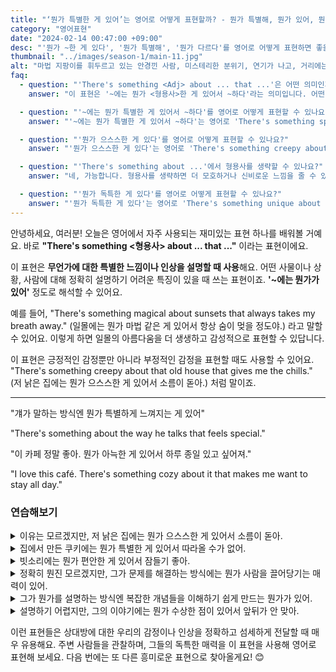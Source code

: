 ```yaml
---
title: "‘뭔가 특별한 게 있어’는 영어로 어떻게 표현할까? - 뭔가 특별해, 뭔가 있어, 뭔가 다르다"
category: "영어표현"
date: "2024-02-14 00:47:00 +09:00"
desc: "'뭔가 ~한 게 있다', '뭔가 특별해', '뭔가 다르다'를 영어로 어떻게 표현하면 좋을까요? '이 도시엔 뭔가 특별한 게 있어', '그의 연기엔 뭔가 독특한 게 있어' 등을 영어로 표현하는 법을 배워봅시다. 다양한 예문을 통해서 연습하고 본인의 표현으로 만들어 보세요."
thumbnail: "../images/season-1/main-11.jpg"
alt: "마법 지팡이를 휘두르고 있는 안경낀 사람, 미스테리한 분위기, 연기가 나고, 거리에는 조명이 켜져있음"
faq:
  - question: "'There's something <Adj> about ... that ...'은 어떤 의미인가요?"
    answer: "이 표현은 '~에는 뭔가 <형용사>한 게 있어서 ~하다'라는 의미입니다. 어떤 사물, 상황, 또는 사람에 대해 특별하거나 독특한 특징을 설명할 때 사용합니다. 정확히 설명하기 어려운 느낌이나 인상을 표현할 때 유용합니다."

  - question: "'~에는 뭔가 특별한 게 있어서 ~하다'를 영어로 어떻게 표현할 수 있나요?"
    answer: "'~에는 뭔가 특별한 게 있어서 ~하다'는 영어로 'There's something special about ... that ...'로 표현할 수 있습니다. 예를 들어, '집에서 만든 쿠키에는 뭔가 특별한 게 있어서 따라올 수가 없어'는 'There's something special about homemade cookies that just can't be beaten'으로 말할 수 있습니다."

  - question: "'뭔가 으스스한 게 있다'를 영어로 어떻게 표현할 수 있나요?"
    answer: "'뭔가 으스스한 게 있다'는 영어로 'There's something creepy about ...'로 표현할 수 있습니다. 예를 들어, '저 낡은 집에는 뭔가 으스스한 게 있어서 소름이 돋아'는 'There's something creepy about that old house that gives me the chills'로 말할 수 있습니다."

  - question: "'There's something about ...'에서 형용사를 생략할 수 있나요?"
    answer: "네, 가능합니다. 형용사를 생략하면 더 모호하거나 신비로운 느낌을 줄 수 있습니다. 예를 들어, 'There's something about this song that keeps me listening to it on repeat'(이 노래에는 뭔가가 있어서 계속 듣게 돼)처럼 사용할 수 있습니다."

  - question: "'뭔가 독특한 게 있다'를 영어로 어떻게 표현할 수 있나요?"
    answer: "'뭔가 독특한 게 있다'는 영어로 'There's something unique about ...'로 표현할 수 있습니다. 예를 들어, '이 식당의 맛에는 뭔가 독특한 게 있어서 계속 가게 돼'는 'There's something unique about this restaurant's flavors that keeps me coming back'으로 말할 수 있습니다."
---
```


안녕하세요, 여러분! 오늘은 영어에서 자주 사용되는 재미있는 표현 하나를 배워볼 거예요. 바로 **"There's something <형용사> about ... that ..."** 이라는 표현이에요.

이 표현은 **무언가에 대한 특별한 느낌이나 인상을 설명할 때 사용**해요. 어떤 사물이나 상황, 사람에 대해 정확히 설명하기 어려운 특징이 있을 때 쓰는 표현이죠. **'~에는 뭔가가 있어'** 정도로 해석할 수 있어요.

예를 들어, "There's something magical about sunsets that always takes my breath away." (일몰에는 뭔가 마법 같은 게 있어서 항상 숨이 멎을 정도야.) 라고 말할 수 있어요. 이렇게 하면 일몰의 아름다움을 더 생생하고 감성적으로 표현할 수 있답니다.

이 표현은 긍정적인 감정뿐만 아니라 부정적인 감정을 표현할 때도 사용할 수 있어요. "There's something creepy about that old house that gives me the chills." (저 낡은 집에는 뭔가 으스스한 게 있어서 소름이 돋아.) 처럼 말이죠.

---

"걔가 말하는 방식엔 뭔가 특별하게 느껴지는 게 있어"

"There's something about the way he talks that feels special."

"이 카페 정말 좋아. 뭔가 아늑한 게 있어서 하루 종일 있고 싶어져."

"I love this café. There's something cozy about it that makes me want to stay all day."

### 연습해보기

<details>
<summary>이유는 모르겠지만, 저 낡은 집에는 뭔가 으스스한 게 있어서 소름이 돋아.</summary>
<span>I don't know why, but there's something creepy about that old house that gives me the chills.</span>
</details>

<details>
<summary>집에서 만든 쿠키에는 뭔가 특별한 게 있어서 따라올 수가 없어.</summary>
<span>There's something special about homemade cookies that just can't be beaten.</span>
</details>

<details>
<summary>빗소리에는 뭔가 편안한 게 있어서 잠들기 좋아.</summary>
<span>There's something relaxing about the sound of rain that helps me fall asleep.</span>
</details>

<details>
<summary>정확히 뭔진 모르겠지만, 그가 문제를 해결하는 방식에는 뭔가 사람을 끌어당기는 매력이 있어.</summary>
<span>I don’t know exactly what it is, but there’s something about the way he solves problems that attracts people.</span>
</details>

<details>
<summary>그가 뭔가를 설명하는 방식엔 복잡한 개념들을 이해하기 쉽게 만드는 뭔가가 있어.</summary>
<span>There's something about the way he explains things that makes complex concepts easy to understand.</span>
</details>

<details>
<summary>설명하기 어렵지만, 그의 이야기에는 뭔가 수상한 점이 있어서 앞뒤가 안 맞아.</summary>
<span>I can't explain it, but there's something fishy about his story that doesn't add up.</span>
</details>

이런 표현들은 상대방에 대한 우리의 감정이나 인상을 정확하고 섬세하게 전달할 때 매우 유용해요. 주변 사람들을 관찰하며, 그들의 독특한 매력을 이 표현을 사용해 영어로 표현해 보세요. 다음 번에는 또 다른 흥미로운 표현으로 찾아올게요! 😊
